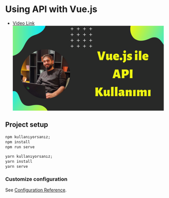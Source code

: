 # Using API with Vue.js
- [Video Link](https://www.youtube.com/watch?v=TWY-XUVLIVk)
![](cover-photo.png)

## Project setup
```
npm kullanıyorsanız;
npm install
npm run serve
```
```
yarn kullanıyorsanız;
yarn install
yarn serve
```

### Customize configuration
See [Configuration Reference](https://cli.vuejs.org/config/).
